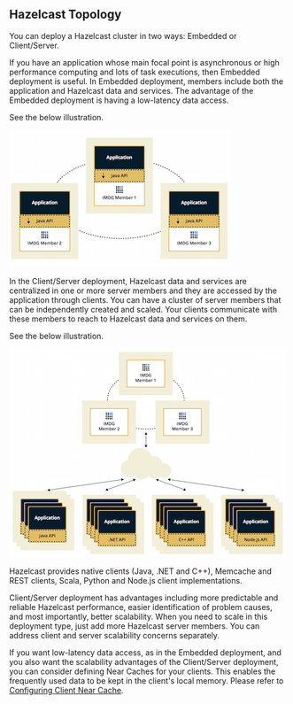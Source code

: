 

## Hazelcast Topology

You can deploy a Hazelcast cluster in two ways: Embedded or Client/Server.

If you have an application whose main focal point is asynchronous or high performance computing and lots of task
executions, then Embedded deployment is useful. In Embedded deployment, members include both the application and Hazelcast data and services. The advantage of the Embedded deployment is having a low-latency data access.

See the below illustration.

![Embedded Deployment](images/Embedded.png)



In the Client/Server deployment, Hazelcast data and services are centralized in one or more server members and they are accessed by the application through clients. 
You can have a cluster of server members that can be independently created and scaled. Your clients communicate with
these members to reach to Hazelcast data and services on them. 

See the below illustration.

![Client/Server Deployment](images/ClientServer.png)

Hazelcast provides native clients (Java, .NET and C++), Memcache and REST clients, Scala, Python and Node.js client implementations.

Client/Server deployment has advantages including more predictable and reliable Hazelcast performance, easier identification of problem causes, and most importantly, better scalability. 
When you need to scale in this deployment type, just add more Hazelcast server members. You can address client and server scalability concerns separately.

If you want low-latency data access, as in the Embedded deployment, and you also want the scalability advantages of the Client/Server deployment, you can consider defining Near Caches for your clients. This enables the frequently used data to be kept in the client's local memory. Please refer to [Configuring Client Near Cache](#configuring-client-near-cache).

